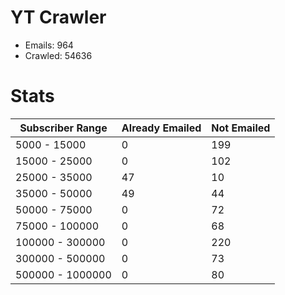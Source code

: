 # YT Crawler
- Emails: 964
- Crawled: 54636

# Stats
| Subscriber Range  | Already Emailed | Not Emailed |
|-------|-------|-------|
| 5000 - 15000 | 0 | 199 |
| 15000 - 25000 | 0 | 102 |
| 25000 - 35000 | 47 | 10 |
| 35000 - 50000 | 49 | 44 |
| 50000 - 75000 | 0 | 72 |
| 75000 - 100000 | 0 | 68 |
| 100000 - 300000 | 0 | 220 |
| 300000 - 500000 | 0 | 73 |
| 500000 - 1000000 | 0 | 80 |
